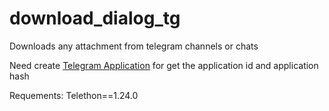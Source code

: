 # download_dialog_tg
Downloads any attachment from telegram channels or chats

Need create [Telegram Application](https://core.telegram.org/api/obtaining_api_id) for get the application id and application hash

Requements:
Telethon==1.24.0
